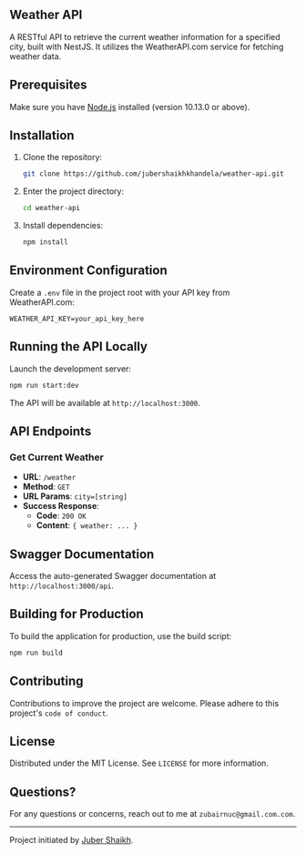 
## Weather API

A RESTful API to retrieve the current weather information for a specified city, built with NestJS. It utilizes the WeatherAPI.com service for fetching weather data.

## Prerequisites

Make sure you have [Node.js](https://nodejs.org/) installed (version 10.13.0 or above).

## Installation

1. Clone the repository:
   ```sh
   git clone https://github.com/jubershaikhkhandela/weather-api.git
   ```
2. Enter the project directory:
   ```sh
   cd weather-api
   ```
3. Install dependencies:
   ```sh
   npm install
   ```

## Environment Configuration

Create a `.env` file in the project root with your API key from WeatherAPI.com:
```plaintext
WEATHER_API_KEY=your_api_key_here
```

## Running the API Locally

Launch the development server:
```sh
npm run start:dev
```
The API will be available at `http://localhost:3000`.

## API Endpoints

### Get Current Weather

- **URL**: `/weather`
- **Method**: `GET`
- **URL Params**: `city=[string]`
- **Success Response**:
  - **Code**: `200 OK`
  - **Content**: `{ weather: ... }`

## Swagger Documentation

Access the auto-generated Swagger documentation at `http://localhost:3000/api`.

## Building for Production

To build the application for production, use the build script:
```sh
npm run build
```

## Contributing

Contributions to improve the project are welcome. Please adhere to this project's `code of conduct`.

## License

Distributed under the MIT License. See `LICENSE` for more information.

## Questions?

For any questions or concerns, reach out to me at `zubairnuc@gmail.com.com`.

---

Project initiated by [Juber Shaikh](https://github.com/jubershaikhkhandela).
